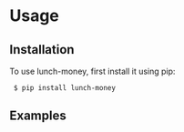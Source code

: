 # Usage

## Installation

To use lunch-money, first install it using pip:

```console
 $ pip install lunch-money
 ```

## Examples
